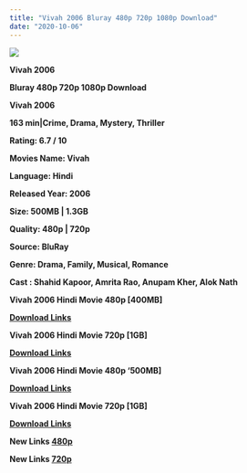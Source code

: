 ```yaml
---
title: "Vivah 2006 Bluray 480p 720p 1080p Download"
date: "2020-10-06"
---
```


[**![](https://1.bp.blogspot.com/-r3SfJSmjxVU/Xv713MFBhzI/AAAAAAAAD14/xdECB8ks8u0qcCu1A5TgrnfPgurbXRDHACLcBGAsYHQ/s1600/vivaahmovie.jpg)**](https://1.bp.blogspot.com/-r3SfJSmjxVU/Xv713MFBhzI/AAAAAAAAD14/xdECB8ks8u0qcCu1A5TgrnfPgurbXRDHACLcBGAsYHQ/s1600/vivaahmovie.jpg)

**Vivah 2006**

**Bluray 480p 720p 1080p Download**

**Vivah 2006**

**163 min|Crime, Drama, Mystery, Thriller**

**Rating: 6.7 / 10**

**Movies Name: Vivah**

**Language: Hindi**

**Released Year: 2006**

**Size: 500MB | 1.3GB**

**Quality: 480p | 720p**

**Source: BluRay**

**Genre: Drama, Family, Musical, Romance**

**Cast : Shahid Kapoor, Amrita Rao, Anupam Kher, Alok Nath**

**Vivah 2006 Hindi Movie 480p \[400MB\]**

[**Download Links**](https://myglinks.xyz/7654)

**Vivah 2006 Hindi Movie 720p \[1GB\]**

[**Download Links**](https://myglinks.xyz/7655)

**Vivah 2006 Hindi Movie 480p ‘500MB\]**

[**Download Links**](https://links.265bkt.xyz/lxi93214019/)

**Vivah 2006 Hindi Movie 720p \[1GB\]**

[**Download Links**](https://www.blogger.com/)

**New Links [480p](https://linksbay.xyz/view/rpNrXbS4FY)**

**New Links [720p](https://linksbay.xyz/view/QcmZFf6rYR)**
